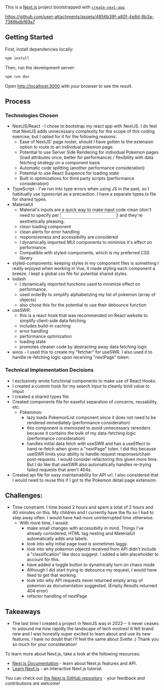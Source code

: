 This is a [Next.js](https://nextjs.org) project bootstrapped with [`create-next-app`](https://nextjs.org/docs/app/api-reference/cli/create-next-app).

https://github.com/user-attachments/assets/4856b39f-a80f-4e8d-8b3a-7389bdbf69a7

## Getting Started

First, install dependencies locally: 
```bash
npm install
```

Then, run the development server:
```bash
npm run dev
```

Open [http://localhost:3000](http://localhost:3000) with your browser to see the result.

## Process
### Technologies Chosen
* NextJS/React - I chose to bootstrap my react app with NextJS. I do feel that NextJS adds unnecessary complexity for the scope of this coding exercise, but I opted for it for the following reasons:
   * Ease of NextJS' page router, should I have gotten to the extension option to route to an individual pokemon page.
   * Potential to use Server Side Rendering for individual Pokemon pages (load attributes once, better for performance) / flexibility with data fetching strategy on a component basis
   * Automatic code splitting (another performance consideration)
   * Potential to use React Suspence for loading state
   * Built in optimizations for third party scripts (performance consideration)
* TypeScript - I've run into type errors when using JS in the past, so I habitually use typescript as a precaution. I have a separate types.ts file for shared types.
* MaterialUI
    * Material's inputs are a quick way to make input code clean (don't need to specify <label> per <input>) and they're aesthetically pleasing.
    * clean loading component
    * clean alerts for error handling
    * responsiveness and accessibility are considered
    * I dynamically imported MUI components to minimize it's effect on performance.
    * Compatible with styled-components, which is my preferred CSS library
* styled-components: keeping styles in my component files is something I really enjoyed when working in Vue, it made styling each component a breeze. I kept a global css file for potential shared styles.
* lodash
     * I dynamically imported functions used to minimize effect on performance.
     * used orderBy to simplify alphabetizing my list of pokemon (array of objects)
     * also chose this for the potential to use their debounce function
* useSWR:
   * this is a react hook that was recommended on React website to simplify client-side data fetching
   * includes build-in caching
   * error handling
   * performance optimization
   * loading state
   * promotes cleaner code by abstracting away data fetching logic
* axios - I used this to create my "fetcher" for useSWR. I also used it to handle re-fetching logic upon receiving "nextPage" token.
### Technical Implementation Decisions
* I exclusively wrote functional components to make use of React Hooks.
* I created a custom hook for my search input to cleanly bind value to imput
* I created a shared types file
* Created components file for easeful separation of concerns, reusability, etc.  
   * Pokenmon:
      * lazy loads PokemonList component since it does not need to be rendered immediately (performance consideration)
      * this component is memoized to avoid unnecessary rerenders because it contains the bulk of my data-fetching logic (performance consideration)
      * handles initial data fetch with useSWR and has a useEffect to hand re-fetch when given a "nextPage" tolen. I did this because useSWR limits your ability to handle request responses/chain post-requests. I would consider refactoring this given more time. But I do like that useSWR also automatically handles re-trying failed requests that aren't 404s. 
* Created api file for easy maintainability for API url. I also considered that I would need to reuse this if I got to the Pokemon detail page extension. 

## Challenges: 
* Time constraint. I time boxed 2 hours and spent a total of 2 hours and 40 minutes on this. My children and I currently have the flu so I had to step away often. I would have had more uninterrupted time otherwise. 
   * With more time, I would: 
       * make small changes with accessibilty in mind. Things I've already considered, HTML tag nesting and MaterialUI automatically adds aria labels. 
       * look into why initial page load is sometimes laggy. 
       * look into why pokemon objectd received from API didn't include a "classification" like docs suggest. I added a latin placeholder to account for this. 
       * have added a toggle button to dynamically turn on chaos mode 
       * Although I did start trying to debounce my request, I would have liked to get that working. 
       * look into why API requests never returned empty array of pokemon as documentation suggested. (Empty Results returned 404 error)
       * refactor handling of nextPage
## Takeaways 
   * The last time I created a project in NextJS was in 2022-- it never ceases to astound me how rapidly the landscape of tech evolves! It felt brand new and I was honestly super excited to learn about and use its new features. I have no doubt that I'll feel the same about Svelte :) 
Thank you so much for your consideration! 

   

To learn more about Next.js, take a look at the following resources:

- [Next.js Documentation](https://nextjs.org/docs) - learn about Next.js features and API.
- [Learn Next.js](https://nextjs.org/learn) - an interactive Next.js tutorial.

You can check out [the Next.js GitHub repository](https://github.com/vercel/next.js) - your feedback and contributions are welcome!

